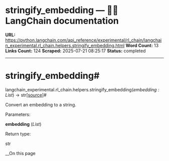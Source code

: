 # stringify_embedding — 🦜🔗 LangChain  documentation

**URL:** https://python.langchain.com/api_reference/experimental/rl_chain/langchain_experimental.rl_chain.helpers.stringify_embedding.html
**Word Count:** 13
**Links Count:** 124
**Scraped:** 2025-07-21 08:25:17
**Status:** completed

---

# stringify\_embedding\#

langchain\_experimental.rl\_chain.helpers.stringify\_embedding\(_embedding : List_\) → str[\[source\]](https://python.langchain.com/api_reference/_modules/langchain_experimental/rl_chain/helpers.html#stringify_embedding)\#     

Convert an embedding to a string.

Parameters:     

**embedding** \(_List_\)

Return type:     

str

__On this page